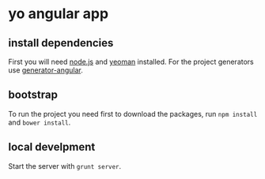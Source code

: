 # yo angular app 

## install dependencies

First you will need [node.js](http://nodejs.org/) and [yeoman](http://yeoman.io/) installed. For the project generators use [generator-angular](https://github.com/yeoman/generator-angular).

## bootstrap

To run the project you need first to download the packages, run `npm install` and `bower install`. 

## local develpment

Start the server with `grunt server`.

